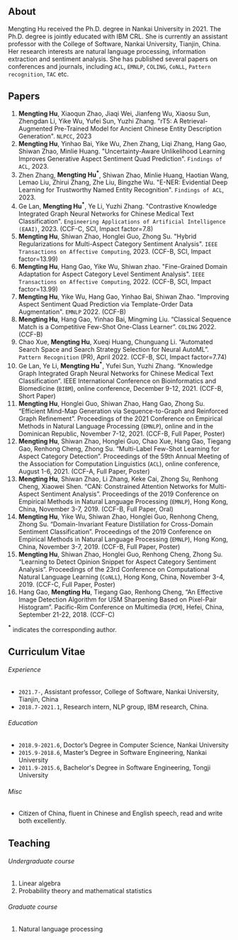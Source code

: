 ## About
 
Mengting Hu received the Ph.D. degree in Nankai University in 2021. The Ph.D. degree is jointly educated with IBM CRL. She is currently an assistant professor with the College of Software, Nankai University, Tianjin, China. Her research interests are natural language processing, information extraction and sentiment analysis. She has published several papers on conferences and journals, including `ACL`, `EMNLP`, `COLING`, `CoNLL`, `Pattern recognition`, `TAC` etc.

## Papers

1. **Mengting Hu**, Xiaoqun Zhao, Jiaqi Wei, Jianfeng Wu, Xiaosu Sun, Zhengdan Li, Yike Wu, Yufei Sun, Yuzhi Zhang. "rT5: A Retrieval-Augmented Pre-Trained Model for Ancient Chinese Entity Description Generation". `NLPCC`, 2023
2. **Mengting Hu**, Yinhao Bai, Yike Wu, Zhen Zhang, Liqi Zhang, Hang Gao, Shiwan Zhao, Minlie Huang. "Uncertainty-Aware Unlikelihood Learning Improves Generative Aspect Sentiment Quad Prediction". `Findings of ACL`, 2023.
3. Zhen Zhang, **Mengting Hu<sup>*</sup>**, Shiwan Zhao, Minlie Huang, Haotian Wang, Lemao Liu, Zhirui Zhang, Zhe Liu, Bingzhe Wu. "E-NER: Evidential Deep Learning for Trustworthy Named Entity Recognition". `Findings of ACL`, 2023.
4. Ge Lan, **Mengting Hu<sup>*</sup>**, Ye Li, Yuzhi Zhang. "Contrastive Knowledge Integrated Graph Neural Networks for Chinese Medical Text Classification". `Engineering Applications of Artificial Intelligence (EAAI)`, 2023. (CCF-C, SCI, Impact factor=7.8)
5. **Mengting Hu**, Shiwan Zhao, Honglei Guo, Zhong Su. "Hybrid Regularizations for Multi-Aspect Category Sentiment Analysis". `IEEE Transactions on Affective Computing`, 2023. (CCF-B, SCI, Impact factor=13.99)
6. **Mengting Hu**, Hang Gao, Yike Wu, Shiwan zhao. "Fine-Grained Domain Adaptation for Aspect Category Level Sentiment Analysis". `IEEE Transactions on Affective Computing`, 2022. (CCF-B, SCI, Impact factor=13.99)
7. **Mengting Hu**, Yike Wu, Hang Gao, Yinhao Bai, Shiwan Zhao. "Improving Aspect Sentiment Quad Prediction via Template-Order Data Augmentation". `EMNLP` 2022. (CCF-B)
8. **Mengting Hu**, Hang Gao, Yinhao Bai, Mingming Liu. “Classical Sequence Match is a Competitive Few-Shot One-Class Learner”. `COLING` 2022. (CCF-B)
9. Chao Xue, **Mengting Hu**, Xueqi Huang, Chunguang Li. “Automated Search Space and Search Strategy Selection for Neural AutoML”. `Pattern Recognition` (PR), April 2022. (CCF-B, SCI, Impact factor=7.74)
10. Ge Lan, Ye Li, **Mengting Hu<sup>*</sup>**, Yufei Sun, Yuzhi Zhang. “Knowledge Graph Integrated Graph Neural Networks for Chinese Medical Text Classification”. IEEE International Conference on Bioinformatics and Biomedicine (`BIBM`), online conference, December 9-12, 2021. (CCF-B, Short Paper)
11. **Mengting Hu**, Honglei Guo, Shiwan Zhao, Hang Gao, Zhong Su. “Efficient Mind-Map Generation via Sequence-to-Graph and Reinforced Graph Refinement”. Proceedings of the 2021 Conference on Empirical Methods in Natural Language Processing (`EMNLP`), online and in the Dominican Republic, November 7-12, 2021. (CCF-B, Full Paper, Poster)
12. **Mengting Hu**, Shiwan Zhao, Honglei Guo, Chao Xue, Hang Gao, Tiegang Gao, Renhong Cheng, Zhong Su. “Multi-Label Few-Shot Learning for Aspect Category Detection”. Proceedings of the 59th Annual Meeting of the Association for Computation Linguistics (`ACL`), online conference, August 1-6, 2021. (CCF-A, Full Paper, Poster)
13. **Mengting Hu**, Shiwan Zhao, Li Zhang, Keke Cai, Zhong Su, Renhong Cheng, Xiaowei Shen. “CAN: Constrained Attention Networks for Multi-Aspect Sentiment Analysis”. Proceedings of the 2019 Conference on Empirical Methods in Natural Language Processing (`EMNLP`), Hong Kong, China, November 3-7, 2019. (CCF-B, Full Paper, Oral)
14. **Mengting Hu**, Yike Wu, Shiwan Zhao, Honglei Guo, Renhong Cheng, Zhong Su. “Domain-Invariant Feature Distillation for Cross-Domain Sentiment Classification”. Proceedings of the 2019 Conference on Empirical Methods in Natural Language Processing (`EMNLP`), Hong Kong, China, November 3-7, 2019. (CCF-B, Full Paper, Poster)
15. **Mengting Hu**, Shiwan Zhao, Honglei Guo, Renhong Cheng, Zhong Su. “Learning to Detect Opinion Snippet for Aspect Category Sentiment Analysis”. Proceedings of the 23rd Conference on Computational Natural Language Learning (`CoNLL`), Hong Kong, China, November 3-4, 2019. (CCF-C, Full Paper, Poster)
16. Hang Gao, **Mengting Hu**, Tiegang Gao, Renhong Cheng, “An Effective Image Detection Algorithm for USM Sharpening Based on Pixel-Pair Histogram”. Pacific-Rim Conference on Multimedia (`PCM`), Hefei, China, September 21-22, 2018. (CCF-C)

**<sup>*</sup>** indicates the corresponding author.

## Curriculum Vitae

###### Experience
- `2021.7-`, Assistant professor, College of Software, Nankai University, Tianjin, China <br />
- `2018.7-2021.1`, Research intern, NLP group, IBM research, China.

###### Education
- `2018.9-2021.6`, Doctor’s Degree in Computer Science, Nankai University <br />
- `2015.9-2018.6`, Master’s Degree in Software Engineering, Nankai University <br />
- `2011.9-2015.6`, Bachelor's Degree in Software Engineering, Tongji University

###### Misc
- Citizen of China, fluent in Chinese and English speech, read and write both excellently.

## Teaching

###### Undergraduate course
1. Linear algebra
2. Probability theory and mathematical statistics

###### Graduate course
1. Natural language processing
